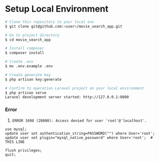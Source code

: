 # Setup Local Environment

```bash
# Clone this repository to your local env
$ git clone git@github.com:<user>/movie_search_app.git

# Go to project directory
$ cd movie_search_app

# Install composer
$ composer install

# Create .env
$ mv .env.example .env

# Create generate key
$ php artisan key:generate

# Confirm to operation Laravel project on your local environment
$ php artisan serve
Laravel development server started: http://127.0.0.1:8000
```



### Error

1. `ERROR 1698 (28000): Access denied for user 'root'@'localhost'.`

```mysql
use mysql;
update user set authentication_string=PASSWORD("") where User='root';
update user set plugin="mysql_native_password" where User='root';  # THIS LINE

flush privileges;
quit;
```

